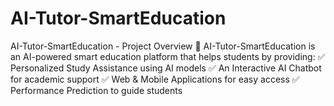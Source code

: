 # AI-Tutor-SmartEducation
AI-Tutor-SmartEducation - Project Overview 🚀 AI-Tutor-SmartEducation is an AI-powered smart education platform that helps students by providing: ✅ Personalized Study Assistance using AI models ✅ An Interactive AI Chatbot for academic support ✅ Web &amp; Mobile Applications for easy access ✅ Performance Prediction to guide students

